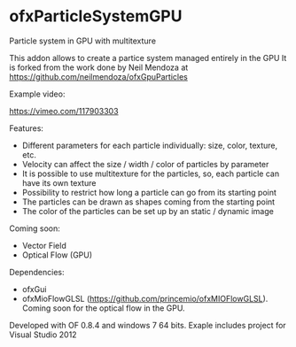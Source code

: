 # ofxParticleSystemGPU
Particle system in GPU with multitexture

This addon allows to create a partice system managed entirely in the GPU
It is forked from the work done by Neil Mendoza at https://github.com/neilmendoza/ofxGpuParticles

Example video:

https://vimeo.com/117903303

Features:

- Different parameters for each particle individually: size, color, texture, etc.
- Velocity can affect the size / width / color of particles by parameter
- It is possible to use multitexture for the particles, so, each particle can have its own texture
- Possibility to restrict how long a particle can go from its starting point
- The particles can be drawn as shapes coming from the starting point
- The color of the particles can be set up by an static / dynamic image

Coming soon:

- Vector Field
- Optical Flow (GPU)

Dependencies:

- ofxGui
- ofxMioFlowGLSL (https://github.com/princemio/ofxMIOFlowGLSL). Coming soon for the optical flow in the GPU.

Developed with OF 0.8.4 and windows 7 64 bits.
Exaple includes project for Visual Studio 2012
